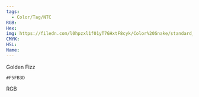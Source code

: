 ```yaml
---
tags:
  - Color/Tag/NTC
RGB:
Hex:
img: https://filedn.com/l0hpzxl1f01yT7GHxtF8cyk/Color%20Snake/standard_csv_to_svg/%23/F5FB3D.svg
CMYK:
HSL:
Name:
---
```

Golden Fizz
```palette
#F5FB3D
```
RGB
